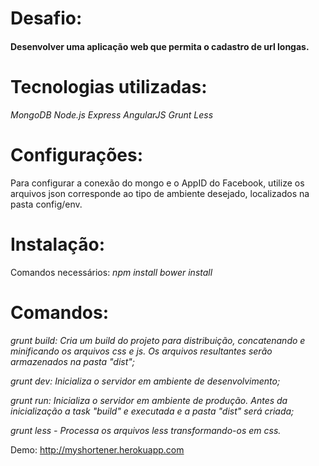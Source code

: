 # Desafio:
#### Desenvolver uma aplicação web que permita o cadastro de url longas.

# Tecnologias utilizadas:
*MongoDB*
*Node.js*
*Express*
*AngularJS*
*Grunt*
*Less*

# Configurações:
Para configurar a conexão do mongo e o AppID do Facebook, utilize os arquivos json corresponde ao tipo de ambiente desejado, localizados na pasta config/env.

# Instalação:
Comandos necessários:
*npm install*
*bower install*

# Comandos:
*grunt build: Cria um build do projeto para distribuição, concatenando e minificando os arquivos css e js. Os arquivos resultantes serão armazenados na pasta "dist";*

*grunt dev: Inicializa o servidor em ambiente de desenvolvimento;*

*grunt run: Inicializa o servidor em ambiente de produção. Antes da inicialização a task "build" e executada e a pasta "dist" será criada;*

*grunt less - Processa os arquivos less transformando-os em css.*


Demo: http://myshortener.herokuapp.com
